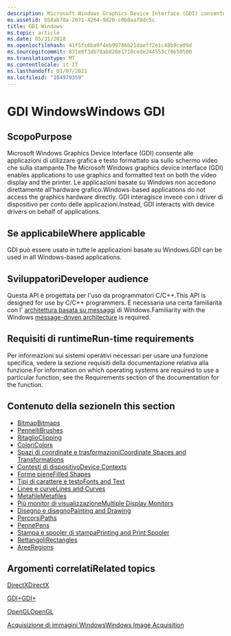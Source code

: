 ```yaml
---
description: Microsoft Windows Graphics Device Interface (GDI) consente alle applicazioni di utilizzare grafica e testo formattato sia sullo schermo video che sulla stampante.
ms.assetid: b58ab70a-2071-4264-9d20-c0b0aaf8dc5c
title: GDI Windows
ms.topic: article
ms.date: 05/31/2018
ms.openlocfilehash: 41f5fc6ba9f4eb99786b21daeff2e1c48b9ce09d
ms.sourcegitcommit: 831e8f3db78ab820e1710cede244553c70e50500
ms.translationtype: MT
ms.contentlocale: it-IT
ms.lasthandoff: 01/07/2021
ms.locfileid: "104979359"
---
```

# <a name="windows-gdi"></a><span data-ttu-id="5e6d3-103">GDI Windows</span><span class="sxs-lookup"><span data-stu-id="5e6d3-103">Windows GDI</span></span>

## <a name="purpose"></a><span data-ttu-id="5e6d3-104">Scopo</span><span class="sxs-lookup"><span data-stu-id="5e6d3-104">Purpose</span></span>

<span data-ttu-id="5e6d3-105">Microsoft Windows Graphics Device Interface (GDI) consente alle applicazioni di utilizzare grafica e testo formattato sia sullo schermo video che sulla stampante.</span><span class="sxs-lookup"><span data-stu-id="5e6d3-105">The Microsoft Windows graphics device interface (GDI) enables applications to use graphics and formatted text on both the video display and the printer.</span></span> <span data-ttu-id="5e6d3-106">Le applicazioni basate su Windows non accedono direttamente all'hardware grafico.</span><span class="sxs-lookup"><span data-stu-id="5e6d3-106">Windows-based applications do not access the graphics hardware directly.</span></span> <span data-ttu-id="5e6d3-107">GDI interagisce invece con i driver di dispositivo per conto delle applicazioni.</span><span class="sxs-lookup"><span data-stu-id="5e6d3-107">Instead, GDI interacts with device drivers on behalf of applications.</span></span>

## <a name="where-applicable"></a><span data-ttu-id="5e6d3-108">Se applicabile</span><span class="sxs-lookup"><span data-stu-id="5e6d3-108">Where applicable</span></span>

<span data-ttu-id="5e6d3-109">GDI può essere usato in tutte le applicazioni basate su Windows.</span><span class="sxs-lookup"><span data-stu-id="5e6d3-109">GDI can be used in all Windows-based applications.</span></span>

## <a name="developer-audience"></a><span data-ttu-id="5e6d3-110">Sviluppatori</span><span class="sxs-lookup"><span data-stu-id="5e6d3-110">Developer audience</span></span>

<span data-ttu-id="5e6d3-111">Questa API è progettata per l'uso da programmatori C/C++.</span><span class="sxs-lookup"><span data-stu-id="5e6d3-111">This API is designed for use by C/C++ programmers.</span></span> <span data-ttu-id="5e6d3-112">È necessaria una certa familiarità con l' [architettura basata su messaggi](../learnwin32/window-messages.md) di Windows.</span><span class="sxs-lookup"><span data-stu-id="5e6d3-112">Familiarity with the Windows [message-driven architecture](../learnwin32/window-messages.md) is required.</span></span>

## <a name="run-time-requirements"></a><span data-ttu-id="5e6d3-113">Requisiti di runtime</span><span class="sxs-lookup"><span data-stu-id="5e6d3-113">Run-time requirements</span></span>

<span data-ttu-id="5e6d3-114">Per informazioni sui sistemi operativi necessari per usare una funzione specifica, vedere la sezione requisiti della documentazione relativa alla funzione.</span><span class="sxs-lookup"><span data-stu-id="5e6d3-114">For information on which operating systems are required to use a particular function, see the Requirements section of the documentation for the function.</span></span>

## <a name="in-this-section"></a><span data-ttu-id="5e6d3-115">Contenuto della sezione</span><span class="sxs-lookup"><span data-stu-id="5e6d3-115">In this section</span></span>

-   [<span data-ttu-id="5e6d3-116">Bitmap</span><span class="sxs-lookup"><span data-stu-id="5e6d3-116">Bitmaps</span></span>](bitmaps.md)
-   [<span data-ttu-id="5e6d3-117">Pennelli</span><span class="sxs-lookup"><span data-stu-id="5e6d3-117">Brushes</span></span>](brushes.md)
-   [<span data-ttu-id="5e6d3-118">Ritaglio</span><span class="sxs-lookup"><span data-stu-id="5e6d3-118">Clipping</span></span>](clipping.md)
-   [<span data-ttu-id="5e6d3-119">Colori</span><span class="sxs-lookup"><span data-stu-id="5e6d3-119">Colors</span></span>](colors.md)
-   [<span data-ttu-id="5e6d3-120">Spazi di coordinate e trasformazioni</span><span class="sxs-lookup"><span data-stu-id="5e6d3-120">Coordinate Spaces and Transformations</span></span>](coordinate-spaces-and-transformations.md)
-   [<span data-ttu-id="5e6d3-121">Contesti di dispositivo</span><span class="sxs-lookup"><span data-stu-id="5e6d3-121">Device Contexts</span></span>](device-contexts.md)
-   [<span data-ttu-id="5e6d3-122">Forme piene</span><span class="sxs-lookup"><span data-stu-id="5e6d3-122">Filled Shapes</span></span>](filled-shapes.md)
-   [<span data-ttu-id="5e6d3-123">Tipi di carattere e testo</span><span class="sxs-lookup"><span data-stu-id="5e6d3-123">Fonts and Text</span></span>](fonts-and-text.md)
-   [<span data-ttu-id="5e6d3-124">Linee e curve</span><span class="sxs-lookup"><span data-stu-id="5e6d3-124">Lines and Curves</span></span>](lines-and-curves.md)
-   [<span data-ttu-id="5e6d3-125">Metafile</span><span class="sxs-lookup"><span data-stu-id="5e6d3-125">Metafiles</span></span>](metafiles.md)
-   [<span data-ttu-id="5e6d3-126">Più monitor di visualizzazione</span><span class="sxs-lookup"><span data-stu-id="5e6d3-126">Multiple Display Monitors</span></span>](multiple-display-monitors.md)
-   [<span data-ttu-id="5e6d3-127">Disegno e disegno</span><span class="sxs-lookup"><span data-stu-id="5e6d3-127">Painting and Drawing</span></span>](painting-and-drawing.md)
-   [<span data-ttu-id="5e6d3-128">Percorsi</span><span class="sxs-lookup"><span data-stu-id="5e6d3-128">Paths</span></span>](paths.md)
-   [<span data-ttu-id="5e6d3-129">Penne</span><span class="sxs-lookup"><span data-stu-id="5e6d3-129">Pens</span></span>](pens.md)
-   <span data-ttu-id="5e6d3-130">[Stampa e spooler di stampa](/previous-versions//dd162860(v=vs.85))</span><span class="sxs-lookup"><span data-stu-id="5e6d3-130">[Printing and Print Spooler](/previous-versions//dd162860(v=vs.85))</span></span>
-   [<span data-ttu-id="5e6d3-131">Rettangoli</span><span class="sxs-lookup"><span data-stu-id="5e6d3-131">Rectangles</span></span>](rectangles.md)
-   [<span data-ttu-id="5e6d3-132">Aree</span><span class="sxs-lookup"><span data-stu-id="5e6d3-132">Regions</span></span>](regions.md)

## <a name="related-topics"></a><span data-ttu-id="5e6d3-133">Argomenti correlati</span><span class="sxs-lookup"><span data-stu-id="5e6d3-133">Related topics</span></span>

<dl> <dt>

[<span data-ttu-id="5e6d3-134">DirectX</span><span class="sxs-lookup"><span data-stu-id="5e6d3-134">DirectX</span></span>](https://msdn.microsoft.com/library/aa302281.aspx)
</dt> <dt>

[<span data-ttu-id="5e6d3-135">GDI+</span><span class="sxs-lookup"><span data-stu-id="5e6d3-135">GDI+</span></span>](../gdiplus/-gdiplus-gdi-start.md)
</dt> <dt>

[<span data-ttu-id="5e6d3-136">OpenGL</span><span class="sxs-lookup"><span data-stu-id="5e6d3-136">OpenGL</span></span>](../opengl/opengl.md)
</dt> <dt>

[<span data-ttu-id="5e6d3-137">Acquisizione di immagini Windows</span><span class="sxs-lookup"><span data-stu-id="5e6d3-137">Windows Image Acquisition</span></span>](../wia/-wia-startpage.md)
</dt> </dl>

 

 
